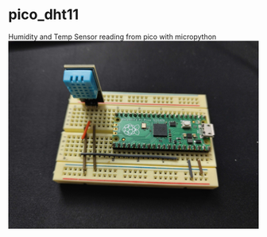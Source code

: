 # pico_dht11
Humidity and Temp Sensor reading from pico with micropython
![alt text](https://github.com/novaspirit/pico_dht11/blob/main/pico.jpg?raw=true)
